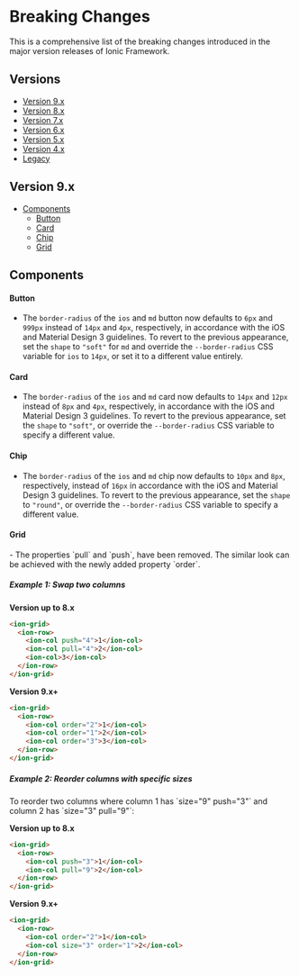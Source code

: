 # Breaking Changes

This is a comprehensive list of the breaking changes introduced in the major version releases of Ionic Framework.

## Versions

- [Version 9.x](#version-9x)
- [Version 8.x](./BREAKING_ARCHIVE/v8.md)
- [Version 7.x](./BREAKING_ARCHIVE/v7.md)
- [Version 6.x](./BREAKING_ARCHIVE/v6.md)
- [Version 5.x](./BREAKING_ARCHIVE/v5.md)
- [Version 4.x](./BREAKING_ARCHIVE/v4.md)
- [Legacy](https://github.com/ionic-team/ionic-v3/blob/master/CHANGELOG.md)

## Version 9.x

- [Components](#version-9x-components)
  - [Button](#version-9x-button)
  - [Card](#version-9x-card)
  - [Chip](#version-9x-chip)
  - [Grid](#version-9x-grid)

<h2 id="version-9x-components">Components</h2>

<h4 id="version-9x-button">Button</h4>

- The `border-radius` of the `ios` and `md` button now defaults to `6px` and `999px` instead of `14px` and `4px`, respectively, in accordance with the iOS and Material Design 3 guidelines. To revert to the previous appearance, set the `shape` to `"soft"` for `md` and override the `--border-radius` CSS variable for `ios` to `14px`, or set it to a different value entirely.

<h4 id="version-9x-card">Card</h4>

- The `border-radius` of the `ios` and `md` card now defaults to `14px` and `12px` instead of `8px` and `4px`, respectively, in accordance with the iOS and Material Design 3 guidelines. To revert to the previous appearance, set the `shape` to `"soft"`, or override the `--border-radius` CSS variable to specify a different value.

<h4 id="version-9x-chip">Chip</h4>

- The `border-radius` of the `ios` and `md` chip now defaults to `10px` and `8px`, respectively, instead of `16px` in accordance with the iOS and Material Design 3 guidelines. To revert to the previous appearance, set the `shape` to `"round"`, or override the `--border-radius` CSS variable to specify a different value.

<h4 id="version-9x-grid">Grid</h4>
- The properties `pull` and `push`, have been removed. The similar look can be achieved with the newly added property `order`.

<h5>Example 1: Swap two columns</h5>

**Version up to 8.x**
```html
<ion-grid>
  <ion-row>
    <ion-col push="4">1</ion-col>
    <ion-col pull="4">2</ion-col>
    <ion-col>3</ion-col>
  </ion-row>
</ion-grid>
```
**Version 9.x+**
```html
<ion-grid>
  <ion-row>
    <ion-col order="2">1</ion-col>
    <ion-col order="1">2</ion-col>
    <ion-col order="3">3</ion-col>
  </ion-row>
</ion-grid>
```

<h5>Example 2: Reorder columns with specific sizes</h5>
To reorder two columns where column 1 has `size="9" push="3"` and column 2 has `size="3" pull="9"`:

**Version up to 8.x**
```html
<ion-grid>
  <ion-row>
    <ion-col push="3">1</ion-col>
    <ion-col pull="9">2</ion-col>
  </ion-row>
</ion-grid>
```
**Version 9.x+**
```html
<ion-grid>
  <ion-row>
    <ion-col order="2">1</ion-col>
    <ion-col size="3" order="1">2</ion-col>
  </ion-row>
</ion-grid>
```